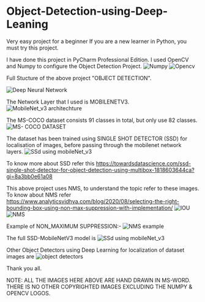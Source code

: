 # Object-Detection-using-Deep-Leaning
Very easy project for a beginner
If you are a new learner in Python, you must try this project.


I have done this project in PyCharm Professional Edition. I used OpenCV and Numpy to configure the Object Detection Project.
![Numpy](https://user-images.githubusercontent.com/59302885/173791833-4e292e35-511d-4740-a47e-94176b9cd67b.PNG)
![Opencv](https://user-images.githubusercontent.com/59302885/173791848-12747249-7978-4d35-891a-e60f897002a1.PNG)


Full Stucture of the above project "OBJECT DETECTION".

![Deep Neural Network](https://user-images.githubusercontent.com/59302885/173789672-24805853-81f5-44dc-a8f0-5759f96261de.PNG)


The Network Layer that I used is MOBILENETV3.
![MobileNet_v3 architechture](https://user-images.githubusercontent.com/59302885/173790163-a5d94e15-a5a5-4977-9373-d783ad9eebe4.PNG)


The MS-COCO dataset consists 91 classes in total, but only use 82 classes.
![MS- COCO DATASET](https://user-images.githubusercontent.com/59302885/173790451-6fadf1e2-5304-4b90-af42-b9ea8cad6b80.png)


The dataset has been trained using SINGLE SHOT DETECTOR (SSD) for localisation of images, before passing through the mobilenet network layers.
![SSd using mobileNet_v3](https://user-images.githubusercontent.com/59302885/173790868-70df6529-0e48-4427-8020-1a8c2217fef7.PNG)


To know more about SSD refer this https://towardsdatascience.com/ssd-single-shot-detector-for-object-detection-using-multibox-1818603644ca?gi=8a3bb0e61a08


This above project uses NMS, to understand the topic refer to these images. To know about NMS refer https://www.analyticsvidhya.com/blog/2020/08/selecting-the-right-bounding-box-using-non-max-suppression-with-implementation/
![IOU](https://user-images.githubusercontent.com/59302885/173789893-c82ec7fb-192c-48e8-a644-d70d4060b1f3.PNG)
![NMS](https://user-images.githubusercontent.com/59302885/173790228-e0a227b2-3677-4399-b76c-cba8c5d44e3b.PNG)


Example of NON_MAXIMUM SUPPRESSION:-
![NMS example](https://user-images.githubusercontent.com/59302885/173792879-33e7d528-1c99-42e4-a7f9-6d8ce5af49c4.PNG)


The full SSD-MobileNetV3 model is
![SSd using mobileNet_v3](https://user-images.githubusercontent.com/59302885/173792394-16b0e033-e815-4503-ad2f-e9b083df2340.PNG)


Other Object Detectors using Deep Learning for localization of dataset images are 
![object detectors](https://user-images.githubusercontent.com/59302885/173794287-b02c8c2f-ac97-4a53-b329-6b8672dc0c27.PNG)


Thank you all.


NOTE: ALL THE IMAGES HERE ABOVE ARE HAND DRAWN IN MS-WORD. THERE IS NO OTHER COPYRIGHTED IMAGES EXCLUDING THE NUMPY & OPENCV LOGOS.
